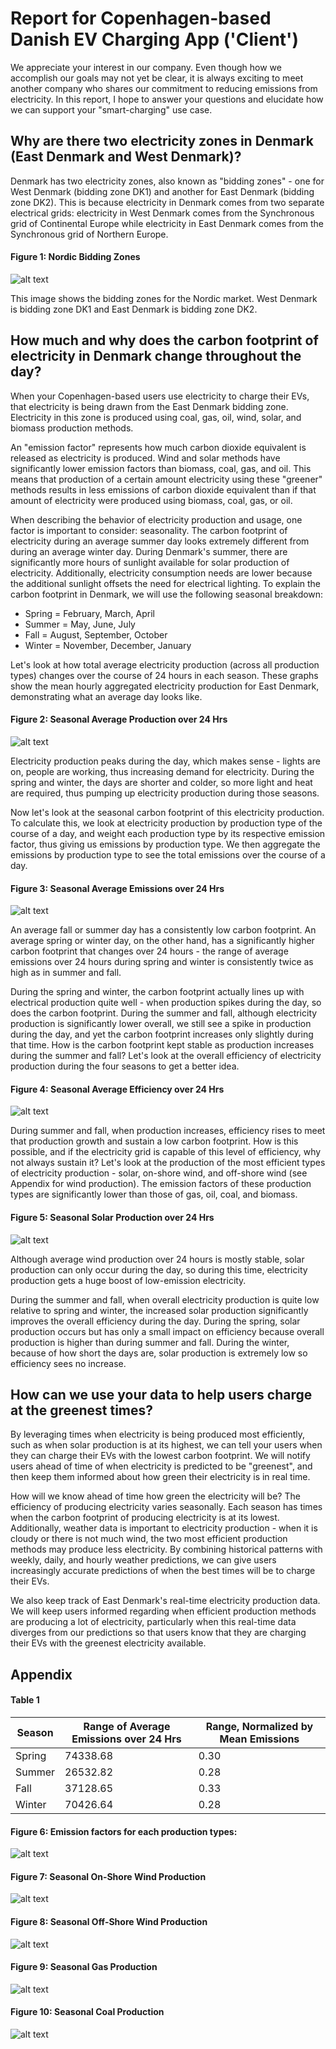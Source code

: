 # Report for Copenhagen-based Danish EV Charging App ('Client')
We appreciate your interest in our company. Even though how we accomplish our goals may not yet be clear, it is always exciting to meet another company who shares our commitment to reducing emissions from electricity. In this report, I hope to answer your questions and elucidate how we can support your "smart-charging" use case.

## Why are there two electricity zones in Denmark (East Denmark and West Denmark)?
Denmark has two electricity zones, also known as "bidding zones" - one for West Denmark (bidding zone DK1) and another for East Denmark (bidding zone DK2). This is because electricity in Denmark comes from two separate electrical grids: electricity in West Denmark comes from the Synchronous grid of Continental Europe while electricity in East Denmark comes from the Synchronous grid of Northern Europe.

#### Figure 1: Nordic Bidding Zones
![alt text](NordicBiddingZones.png "Nordic Bidding Zones")

This image shows the bidding zones for the Nordic market. West Denmark is bidding zone DK1 and East Denmark is bidding zone DK2.

## How much and why does the carbon footprint of electricity in Denmark change throughout the day?
When your Copenhagen-based users use electricity to charge their EVs, that electricity is being drawn from the East Denmark bidding zone. Electricity in this zone is produced using coal, gas, oil, wind, solar, and biomass production methods.

An "emission factor" represents how much carbon dioxide equivalent is released as electricity is produced. Wind and solar methods have significantly lower emission factors than biomass, coal, gas, and oil. This means that production of a certain amount electricity using these "greener" methods results in less emissions of carbon dioxide equivalent than if that amount of electricity were produced using biomass, coal, gas, or oil.

When describing the behavior of electricity production and usage, one factor is important to consider: seasonality. The carbon footprint of electricity during an average summer day looks extremely different from during an average winter day. During Denmark's summer, there are significantly more hours of sunlight available for solar production of electricity. Additionally, electricity consumption needs are lower because the additional sunlight offsets the need for electrical lighting. To explain the carbon footprint in Denmark, we will use the following seasonal breakdown:
- Spring = February, March, April
- Summer = May, June, July
- Fall = August, September, October
- Winter = November, December, January

Let's look at how total average electricity production (across all production types) changes over the course of 24 hours in each season. These graphs show the mean hourly aggregated electricity production for East Denmark, demonstrating what an average day looks like.

#### Figure 2: Seasonal Average Production over 24 Hrs
![alt text](figures/SeasonalProductionOver24Hrs.png "Seasonal Electricity Production Over 24 Hrs")

Electricity production peaks during the day, which makes sense - lights are on, people are working, thus increasing demand for electricity. During the spring and winter, the days are shorter and colder, so more light and heat are required, thus pumping up electricity production during those seasons.

Now let's look at the seasonal carbon footprint of this electricity production. To calculate this, we look at electricity production by production type of the course of a day, and weight each production type by its respective emission factor, thus giving us emissions by production type. We then aggregate the emissions by production type to see the total emissions over the course of a day.

#### Figure 3: Seasonal Average Emissions over 24 Hrs
![alt text](figures/SeasonalEmissionsOver24Hrs.png "Emissions Over 24 Hrs")

An average fall or summer day has a consistently low carbon footprint. An average spring or winter day, on the other hand, has a significantly higher carbon footprint that changes over 24 hours - the range of average emissions over 24 hours during spring and winter is consistently twice as high as in summer and fall. 

During the spring and winter, the carbon footprint actually lines up with electrical production quite well - when production spikes during the day, so does the carbon footprint. During the summer and fall, although electricity production is significantly lower overall, we still see a spike in production during the day, and yet the carbon footprint increases only slightly during that time. How is the carbon footprint kept stable as production increases during the summer and fall? Let's look at the overall efficiency of electricity production during the four seasons to get a better idea.

#### Figure 4: Seasonal Average Efficiency over 24 Hrs
![alt text](figures/SeasonalEfficiencyOver24Hrs.png "Efficiency Over 24 Hrs")

During summer and fall, when production increases, efficiency rises to meet that production growth and sustain a low carbon footprint. How is this possible, and if the electricity grid is capable of this level of efficiency, why not always sustain it? Let's look at the production of the most efficient types of electricity production - solar, on-shore wind, and off-shore wind (see Appendix for wind production). The emission factors of these production types are significantly lower than those of gas, oil, coal, and biomass.

#### Figure 5: Seasonal Solar Production over 24 Hrs
![alt text](figures/SeasonalSolarOver24Hrs.png "Seasonal Solar Production Over 24 Hrs")

Although average wind production over 24 hours is mostly stable, solar production can only occur during the day, so during this time, electricity production gets a huge boost of low-emission electricity.

During the summer and fall, when overall electricity production is quite low relative to spring and winter, the increased solar production significantly improves the overall efficiency during the day. During the spring, solar production occurs but has only a small impact on efficiency because overall production is higher than during summer and fall. During the winter, because of how short the days are, solar production is extremely low so efficiency sees no increase.

## How can we use your data to help users charge at the greenest times?
By leveraging times when electricity is being produced most efficiently, such as when solar production is at its highest, we can tell your users when they can charge their EVs with the lowest carbon footprint. We will notify users ahead of time of when electricity is predicted to be "greenest", and then keep them informed about how green their electricity is in real time.

How will we know ahead of time how green the electricity will be? The efficiency of producing electricity varies seasonally. Each season has times when the carbon footprint of producing electricity is at its lowest. Additionally, weather data is important to electricity production - when it is cloudy or there is not much wind, the two most efficient production methods may produce less electricity. By combining historical patterns with weekly, daily, and hourly weather predictions, we can give users increasingly accurate predictions of when the best times will be to charge their EVs.

We also keep track of East Denmark's real-time electricity production data. We will keep users informed regarding when efficient production methods are producing a lot of electricity, particularly when this real-time data diverges from our predictions so that users know that they are charging their EVs with the greenest electricity available.

## Appendix

#### Table 1
| Season | Range of Average Emissions over 24 Hrs | Range, Normalized by Mean Emissions |
| ----------- | ----------- | ----------- |
| Spring | 74338.68 | 0.30 |
| Summer | 26532.82 | 0.28 |
| Fall | 37128.65 | 0.33 |
| Winter | 70426.64 | 0.28 |

#### Figure 6: Emission factors for each production types:
![alt text](figures/EmissionFactorsByType.png "Emission Factors by Production Type")

#### Figure 7: Seasonal On-Shore Wind Production
![alt text](figures/SeasonalWindOnshoreOver24Hrs.png "Seasonal On-Shore Wind Production Over 24 Hrs")

#### Figure 8: Seasonal Off-Shore Wind Production
![alt text](figures/SeasonalWindOffshoreOver24Hrs.png "Seasonal Off-Shore Wind Production Over 24 Hrs")

#### Figure 9: Seasonal Gas Production
![alt text](figures/SeasonalFossilGasOver24Hrs.png "Seasonal Gas Production Over 24 Hrs")

#### Figure 10: Seasonal Coal Production
![alt text](figures/SeasonalFossilCoalOver24Hrs.png "Seasonal Coal Production Over 24 Hrs")